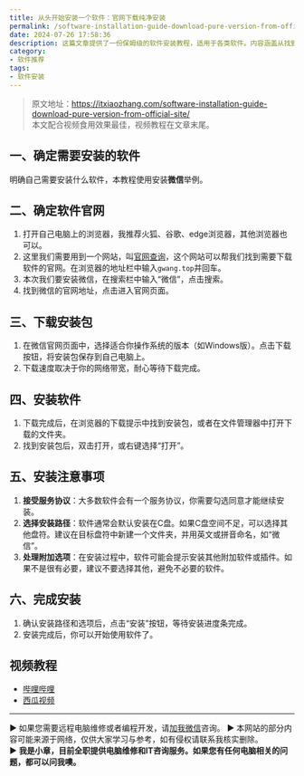 ```yaml
---
title: 从头开始安装一个软件：官网下载纯净安装
permalink: /software-installation-guide-download-pure-version-from-official-site/
date: 2024-07-26 17:58:36
description: 这篇文章提供了一份保姆级的软件安装教程，适用于各类软件。内容涵盖从找到软件官网、下载安装包到完成安装的全过程。教程简单易懂，特别适合普通用户，帮助他们顺利完成软件的安装过程。
category:
- 软件推荐
tags:
- 软件安装
---
```


> 原文地址：<https://itxiaozhang.com/software-installation-guide-download-pure-version-from-official-site/>  
> 本文配合视频食用效果最佳，视频教程在文章末尾。  

## 一、确定需要安装的软件

明确自己需要安装什么软件，本教程使用安装**微信**举例。

## 二、确定软件官网

1. 打开自己电脑上的浏览器，我推荐火狐、谷歌、edge浏览器，其他浏览器也可以。
2. 这里我们需要用到一个网站，叫[官网查询](https://gwang.top/)，这个网站可以帮我们找到需要下载软件的官网。在浏览器的地址栏中输入`gwang.top`并回车。
3. 本次我们要安装微信，在搜索栏中输入“微信”，点击搜索。
4. 找到微信的官网地址，点击进入官网页面。

## 三、下载安装包

1. 在微信官网页面中，选择适合你操作系统的版本（如Windows版）。点击下载按钮，将安装包保存到自己电脑上。
2. 下载速度取决于你的网络带宽，耐心等待下载完成。

## 四、安装软件

1. 下载完成后，在浏览器的下载提示中找到安装包，或者在文件管理器中打开下载的文件夹。
2. 找到安装包后，双击打开，或右键选择“打开”。

## 五、安装注意事项

1. **接受服务协议**：大多数软件会有一个服务协议，你需要勾选同意才能继续安装。
2. **选择安装路径**：软件通常会默认安装在C盘。如果C盘空间不足，可以选择其他盘符。建议在目标盘符中新建一个文件夹，并用英文或拼音命名，如“微信”。
3. **处理附加选项**：在安装过程中，软件可能会提示安装其他附加软件或插件。如果不是很有必要，建议不要选择其他，避免不必要的软件。

## 六、完成安装

1. 确认安装路径和选项后，点击“安装”按钮，等待安装进度条完成。
2. 安装完成后，你可以开始使用软件了。

## 视频教程

- [哔哩哔哩](https://www.bilibili.com/video/BV19b421E7LY/)
- [西瓜视频](https://www.ixigua.com/7395934904540496438)

---
▶ 如果您需要远程电脑维修或者编程开发，请[加我微信](https://itxiaozhang.netlify.app/)咨询。 
▶ 本网站的部分内容可能来源于网络，仅供大家学习与参考，如有侵权请联系我核实删除。  
▶ **我是小章，目前全职提供电脑维修和IT咨询服务。如果您有任何电脑相关的问题，都可以问我噢。**  

